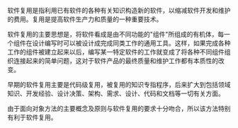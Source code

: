 
软件复用是指利用已有软件的各种有关知识构造新的软件，以缩减软件开发和维护的费用。复用是提高软件生产力和质量的一种重要技术。

软件复用的主要思想是，将软件看成是由不同功能的"组件"所组成的有机体，每一个组件在设计编写时可以被设计成完成同类工作的通用工具。这样，如果完成各种工作的组件被建立起来以后，编写某一特定软件的工作就变成了将各种不同组件组织连接起来的简单问题，这对于软件产品的最终质量和维护工作都有本质性的改变。

早期的软件复用主要是代码级复用，被复用的知识专指程序，后来扩大到包括领域知识、开发经验、设计决策、架构、需求、设计、代码和文档等一切有关方面。

由于面向对象方法的主要概念及原则与软件复用的要求十分吻合，所以该方法特别有利于软件复用。
